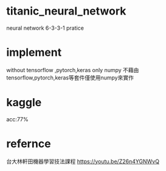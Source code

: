 # titanic_neural_network
neural network 6-3-3-1 pratice
# implement
without tensorflow ,pytorch,keras only numpy
不藉由tensorflow,pytorch,keras等套件僅使用numpy來實作
#  kaggle
acc:77%
# refernce
台大林軒田機器學習技法課程
https://youtu.be/Z26n4YGNWvQ
